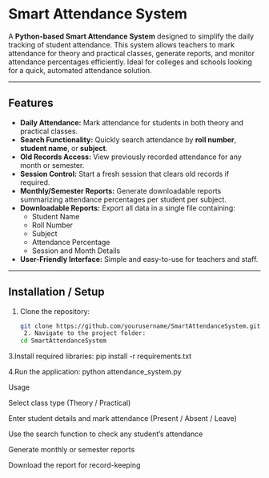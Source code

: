 # Smart Attendance System

A **Python-based Smart Attendance System** designed to simplify the daily tracking of student attendance. This system allows teachers to mark attendance for theory and practical classes, generate reports, and monitor attendance percentages efficiently. Ideal for colleges and schools looking for a quick, automated attendance solution.

---

## **Features**

- **Daily Attendance:** Mark attendance for students in both theory and practical classes.
- **Search Functionality:** Quickly search attendance by **roll number**, **student name**, or **subject**.
- **Old Records Access:** View previously recorded attendance for any month or semester.
- **Session Control:** Start a fresh session that clears old records if required.
- **Monthly/Semester Reports:** Generate downloadable reports summarizing attendance percentages per student per subject.
- **Downloadable Reports:** Export all data in a single file containing:
  - Student Name  
  - Roll Number  
  - Subject  
  - Attendance Percentage  
  - Session and Month Details
- **User-Friendly Interface:** Simple and easy-to-use for teachers and staff.

---

## **Installation / Setup**

1. Clone the repository:
   ```bash
   git clone https://github.com/yourusername/SmartAttendanceSystem.git
    2. Navigate to the project folder:
   cd SmartAttendanceSystem

3.Install required libraries:
pip install -r requirements.txt

4.Run the application:
python attendance_system.py


Usage

Select class type (Theory / Practical)

Enter student details and mark attendance (Present / Absent / Leave)

Use the search function to check any student’s attendance

Generate monthly or semester reports

Download the report for record-keeping


